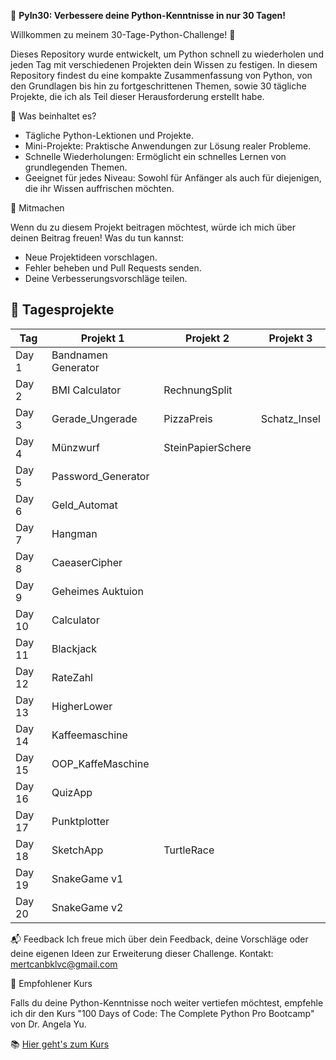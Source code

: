 🌟 **PyIn30: Verbessere deine Python-Kenntnisse in nur 30 Tagen!**


Willkommen zu meinem 30-Tage-Python-Challenge! 🚀

Dieses Repository wurde entwickelt, um Python schnell zu wiederholen und jeden Tag mit verschiedenen Projekten dein Wissen zu festigen.
In diesem Repository findest du eine kompakte Zusammenfassung von Python, von den Grundlagen bis hin zu fortgeschrittenen Themen, sowie 30 tägliche Projekte, die ich als Teil dieser Herausforderung erstellt habe.

🚀 Was beinhaltet es?

- Tägliche Python-Lektionen und Projekte.
- Mini-Projekte: Praktische Anwendungen zur Lösung realer Probleme.
- Schnelle Wiederholungen: Ermöglicht ein schnelles Lernen von grundlegenden Themen.
- Geeignet für jedes Niveau: Sowohl für Anfänger als auch für diejenigen, die ihr Wissen auffrischen möchten.

📌 Mitmachen

Wenn du zu diesem Projekt beitragen möchtest, würde ich mich über deinen Beitrag freuen!
Was du tun kannst:

- Neue Projektideen vorschlagen.
- Fehler beheben und Pull Requests senden.
- Deine Verbesserungsvorschläge teilen.

## 📅 Tagesprojekte

| Tag   | Projekt 1           | Projekt 2         | Projekt 3    |
| ----- | ------------------- | ----------------- | ------------ |
| Day 1 | Bandnamen Generator |                   |              |
| Day 2 | BMI Calculator      | RechnungSplit     |              |
| Day 3 | Gerade_Ungerade     | PizzaPreis        | Schatz_Insel |
| Day 4 | Münzwurf            | SteinPapierSchere |              |
| Day 5 | Password_Generator  |                   |              |
| Day 6 | Geld_Automat        |                   |              |
| Day 7 | Hangman             |                   |              |
| Day 8 | CaeaserCipher       |                   |              |
| Day 9 | Geheimes Auktuion   |                   |              |
| Day 10| Calculator          |                   |              |
| Day 11| Blackjack           |                   |              |
| Day 12| RateZahl            |                   |              |
| Day 13| HigherLower         |                   |              |
| Day 14| Kaffeemaschine      |                   |              |
| Day 15| OOP_KaffeMaschine   |                   |              |
| Day 16| QuizApp             |                   |              |
| Day 17| Punktplotter        |                   |              |
| Day 18| SketchApp           | TurtleRace        |              |  
| Day 19| SnakeGame v1        |                   |              |  
| Day 20| SnakeGame v2        |                   |              |  



📬 Feedback
Ich freue mich über dein Feedback, deine Vorschläge oder deine eigenen Ideen zur Erweiterung dieser Challenge.
Kontakt: mertcanbklvc@gmail.com

📖 Empfohlener Kurs

Falls du deine Python-Kenntnisse noch weiter vertiefen möchtest, empfehle ich dir den Kurs "100 Days of Code: The Complete Python Pro Bootcamp" von Dr. Angela Yu.

📚 [Hier geht's zum Kurs](https://www.udemy.com/share/103IHM3@14XmkeX34fTVpBfclH0oAYeFe6v05lU5HCmLudU5MU-JQ3K0jWjJrgnOBHZOxhrT/)

